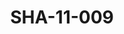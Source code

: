 ---
pid: SHA-11-009
title: SHA-11-009
language: en
collection: Sharhabil Ahmed
original_label: 
rights: Sharhabil Ahmed
location_of_original: Sharhabil Ahmed
photographer_or_studio: Jurg Kobler
scanned_from: photograph 10.8 by 14.9
_date: '1966'
location: Ethiopia, Addis Ababa
description: Haile Selassie in crowd
additional_notes: 
permission_display: 'yes'
on_server: 'no'
on_website: 'no'
permalink: /photopages/en/SHA-11-009.html
layout: photo-page
---